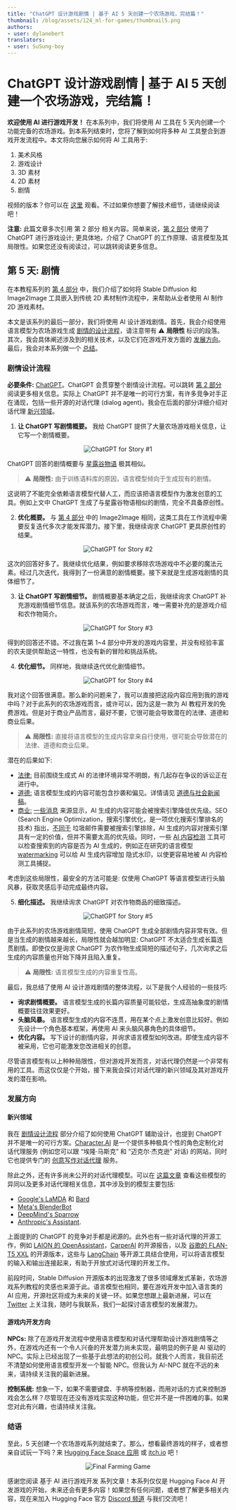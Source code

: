 ```yaml
---
title: "ChatGPT 设计游戏剧情 | 基于 AI 5 天创建一个农场游戏，完结篇！"
thumbnail: /blog/assets/124_ml-for-games/thumbnail5.png
authors:
- user: dylanebert
translators:
- user: SuSung-boy
---
```


<h1>ChatGPT 设计游戏剧情 | 基于 AI 5 天创建一个农场游戏，完结篇！</h1>

<!-- {blog_metadata} -->
<!-- {authors} -->

**欢迎使用 AI 进行游戏开发！** 在本系列中，我们将使用 AI 工具在 5 天内创建一个功能完备的农场游戏。到本系列结束时，您将了解到如何将多种 AI 工具整合到游戏开发流程中。本文将向您展示如何将 AI 工具用于:

1. 美术风格
2. 游戏设计
3. 3D 素材
4. 2D 素材
5. 剧情

视频的版本？你可以在 [这里](https://www.tiktok.com/@individualkex/video/7197505390353960235) 观看。不过如果你想要了解技术细节，请继续阅读吧！

**注意:** 此篇文章多次引用 第 2 部分 相关内容。简单来说，[第 2 部分](https://huggingface.co/blog/zh/ml-for-games-2) 使用了 ChatGPT 进行游戏设计; 更具体地，介绍了 ChatGPT 的工作原理、语言模型及其局限性。如果您还没有阅读过，可以跳转阅读更多信息。

## 第 5 天: 剧情

在本教程系列的 [第 4 部分](https://huggingface.co/blog/zh/ml-for-games-4) 中，我们介绍了如何将 Stable Diffusion 和 Image2Image 工具嵌入到传统 2D 素材制作流程中，来帮助从业者使用 AI 制作 2D 游戏素材。

本文是该系列的最后一部分，我们将使用 AI 设计游戏剧情。首先，我会介绍使用语言模型为农场游戏生成 [剧情的设计流程](#剧情设计流程)，请注意带有 ⚠️ **局限性** 标识的段落。其次，我会具体阐述涉及到的相关技术，以及它们在游戏开发方面的 [发展方向](#发展方向)。最后，我会对本系列做一个 [总结](#结语)。


### 剧情设计流程

**必要条件:** [ChatGPT](https://openai.com/blog/chatgpt/)。ChatGPT 会贯穿整个剧情设计流程。可以跳转 [第 2 部分](https://huggingface.co/blog/zh/ml-for-games-2) 阅读更多相关信息。实际上 ChatGPT 并不是唯一的可行方案，有许多竞争对手正在涌现，包括一些开源的对话代理 (dialog agent)。我会在后面的部分详细介绍对话代理 [新兴领域](#新兴领域)。

1. **让 ChatGPT 写剧情概要。** 我给 ChatGPT 提供了大量农场游戏相关信息，让它写一个剧情概要。

<div align="center">
  <img src="https://huggingface.co/datasets/huggingface/documentation-images/resolve/main/blog/124_ml-for-games/chatgpt1.png" alt="ChatGPT for Story #1">
</div>

ChatGPT 回答的剧情概要与 [星露谷物语](https://www.stardewvalley.net/) 极其相似。 

> ⚠️ **局限性:** 由于训练语料库的原因，语言模型倾向于生成现有的剧情。

这说明了不能完全依赖语言模型代替人工，而应该把语言模型作为激发创意的工具。例如上文中 ChatGPT 生成了与星露谷物语相似的剧情，完全不具备原创性。

2. **优化概要。** 与 [第 4 部分](https://huggingface.co/blog/zh/ml-for-games-4) 中的 Image2Image 相同，这类工具在工作流程中需要反复迭代多次才能发挥潜力。接下里，我继续询求 ChatGPT 更具原创性的结果。

<div align="center">
  <img src="https://huggingface.co/datasets/huggingface/documentation-images/resolve/main/blog/124_ml-for-games/chatgpt2.png" alt="ChatGPT for Story #2">
</div>

这次的回答好多了。我继续优化结果，例如要求移除农场游戏中不必要的魔法元素。经过几次迭代，我得到了一份满意的剧情概要。接下来就是生成游戏剧情的具体细节了。

3. **让 ChatGPT 写剧情细节。** 剧情概要基本确定之后，我继续询求 ChatGPT 补充游戏剧情细节信息。就该系列的农场游戏而言，唯一需要补充的是游戏介绍和农作物简介。

<div align="center">
  <img src="https://huggingface.co/datasets/huggingface/documentation-images/resolve/main/blog/124_ml-for-games/chatgpt3.png" alt="ChatGPT for Story #3">
</div>

得到的回答还不错。不过我在第 1~4 部分中开发的游戏内容里，并没有经验丰富的农夫提供帮助这一特性，也没有新的冒险和挑战系统。

4. **优化细节。** 同样地，我继续迭代优化剧情细节。

<div align="center">
  <img src="https://huggingface.co/datasets/huggingface/documentation-images/resolve/main/blog/124_ml-for-games/chatgpt4.png" alt="ChatGPT for Story #4">
</div>

我对这个回答很满意。那么新的问题来了，我可以直接把这段内容应用到我的游戏中吗？对于此系列的农场游戏而言，或许可以，因为这是一款为 AI 教程开发的免费游戏。但是对于商业产品而言，最好不要，它很可能会导致潜在的法律、道德和商业后果。

> ⚠️ **局限性:** 直接将语言模型的生成内容拿来自行使用，很可能会导致潜在的法律、道德和商业后果。

潜在的后果如下:
- <u>法律:</u> 目前围绕生成式 AI 的法律环境非常不明朗，有几起存在争议的诉讼正在进行中。
- <u>道德:</u> 语言模型生成的内容可能包含抄袭和偏见。详情请见 [道德与社会新闻稿](https://huggingface.co/blog/zh/ethics-soc-2)。 
- <u>商业:</u> [一些消息](https://www.searchenginejournal.com/google-says-ai-generated-content-is-against-guidelines/444916/) 来源显示，AI 生成的内容可能会被搜索引擎降低优先级。SEO (Search Engine Optimization，搜索引擎优化，是一项优化搜索引擎排名的技术) 指出，[不同于](https://seo.ai/blog/google-is-not-against-ai-content) 垃圾邮件需要被搜索引擎排除，AI 生成的内容对搜索引擎具有一定的价值，但并不需要太高的优先级。同时，一些 [AI 内容检测](https://writer.com/ai-content-detector/) 工具可以检查搜索到的内容是否为 AI 生成的，例如正在研究的语言模型 [watermarking](https://arxiv.org/abs/2301.10226) 可以给 AI 生成内容增加 隐式水印，以使更容易地被 AI 内容检测工具捕捉。

考虑到这些局限性，最安全的方法可能是: 仅使用 ChatGPT 等语言模型进行头脑风暴，获取灵感后手动完成最终内容。

5. **细化描述。** 我继续询求 ChatGPT 对农作物商品的细致描述。

<div align="center">
  <img src="https://huggingface.co/datasets/huggingface/documentation-images/resolve/main/blog/124_ml-for-games/chatgpt5.png" alt="ChatGPT for Story #5">
</div>

由于此系列的农场游戏剧情简短，使用 ChatGPT 生成全部剧情内容非常有效。但是当生成的剧情越来越长，局限性就会越加明显: ChatGPT 不太适合生成长篇连贯剧情。即使仅仅是询求 ChatGPT 为农作物生成简短的描述句子，几次询求之后生成的内容质量也开始下降并且陷入重复。

> ⚠️ **局限性:** 语言模型生成的内容重复性高。

最后，我总结了使用 AI 设计游戏剧情的整体流程，以下是我个人经验的一些技巧:
- **询求剧情概要。** 语言模型生成的长篇内容质量可能较低，生成高抽象度的剧情概要往往效果更好。
- **头脑风暴。** 语言模型生成的内容不连贯，用在某个点上激发创意比较好。例如先设计一个角色基本框架，再使用 AI 来头脑风暴角色的具体细节。
- **优化内容。** 写下设计的剧情内容，并询求语言模型如何改进。即使生成内容不被采用，它也可能激发您改进相关的创意。

尽管语言模型有以上种种局限性，但对游戏开发而言，对话代理仍然是一个非常有用的工具。而这仅仅是个开始，接下来我会探讨对话代理的新兴领域及其对游戏开发的潜在影响。

### 发展方向

#### 新兴领域

我在 [剧情设计流程](#剧情设计流程) 部分介绍了如何使用 ChatGPT 辅助设计，也提到 ChatGPT 并不是唯一的可行方案。[Character.AI](https://beta.character.ai/) 是一个提供多种极具个性的角色定制化对话代理服务 (例如您可以跟 “埃隆·马斯克” 和  “迈克尔·杰克逊” 对话) 的网站，同时它也提供专门的 [创意写作对话代理](https://beta.character.ai/chat?char=9ZSDyg3OuPbFgDqGwy3RpsXqJblE4S1fKA_oU3yvfTM) 服务。

除此之外，还有许多尚未公开的对话代理模型。可以在 [这篇文章](https://huggingface.co/blog/zh/dialog-agents) 查看这些模型的异同以及更多对话代理相关信息，其中涉及到的模型主要包括:
- [Google's LaMDA](https://arxiv.org/abs/2201.08239) 和 [Bard](https://blog.google/technology/ai/bard-google-ai-search-updates/)
- [Meta's BlenderBot](https://arxiv.org/abs/2208.03188)
- [DeepMind's Sparrow](https://arxiv.org/abs/2209.14375) 
- [Anthropic's Assistant](https://arxiv.org/abs/2204.05862).

上面提到的 ChatGPT 的竞争对手都是闭源的。此外也有一些对话代理的开源工作，例如 [LAION 的 OpenAssistant](https://github.com/LAION-AI/Open-Assistant)，[CarperAI](https://carper.ai) 的开源报告，以及 [谷歌的 FLAN-T5 XXL](https://huggingface.co/google/flan-t5-xxl) 的开源版本，这些与 [LangChain](https://github.com/hwchase17/langchain) 等开源工具结合使用，可以将语言模型的输入和输出连接起来，有助于开放式对话代理的开发工作。

前段时间，Stable Diffusion 开源版本的出现激发了很多领域爆发式革新，农场游戏系列教程的灵感也来源于此。语言模型也相同，要在游戏开发中加入语言类的 AI 应用，开源社区将成为未来的关键一环。如果您想跟上最新进展，可以在 [Twitter](https://twitter.com/dylan_ebert_) 上关注我，随时与我联系，我们一起探讨语言模型的发展潜力。

#### 游戏内开发方向

**NPCs:** 除了在游戏开发流程中使用语言模型和对话代理帮助设计游戏剧情等之外，在游戏内还有一个令人兴奋的开发潜力尚未实现，最明显的例子是 AI 驱动的 NPC。实际上已经出现了一些基于此想法的初创公司。就我个人而言，我目前还不清楚如何使用语言模型开发一个智能 NPC。但我认为 AI-NPC 就在不远的未来，请持续关注我的最新进展。

**控制系统:** 想象一下，如果不需要键盘、手柄等控制器，而用对话的方式来控制游戏会怎么样？尽管现在还没有游戏实现这种功能，但它并不是一件困难的事。如果您对此有兴趣，也请持续关注我。

### 结语

至此，5 天创建一个农场游戏系列就结束了。那么，想看最终游戏的样子，或者想亲自试玩一下吗？来 [Hugging Face Space 应用](https://huggingface.co/spaces/dylanebert/FarmingGame) 或 [itch.io](https://individualkex.itch.io/farming-game) 吧！

<div align="center">
  <img src="https://huggingface.co/datasets/huggingface/documentation-images/resolve/main/blog/124_ml-for-games/game.png" alt="Final Farming Game">
</div>

感谢您阅读 基于 AI 进行游戏开发 系列文章！本系列仅仅是 Hugging Face AI 开发游戏的开始，未来还会有更多内容！如果您有任何问题，或者想了解更多相关内容，现在来加入 Hugging Face 官方 [Discord 频道](https://hf.co/join/discord) 与我们交流吧！
